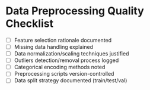 # Data Preprocessing Quality Checklist

- [ ] Feature selection rationale documented
- [ ] Missing data handling explained
- [ ] Data normalization/scaling techniques justified
- [ ] Outliers detection/removal process logged
- [ ] Categorical encoding methods noted
- [ ] Preprocessing scripts version-controlled
- [ ] Data split strategy documented (train/test/val)
